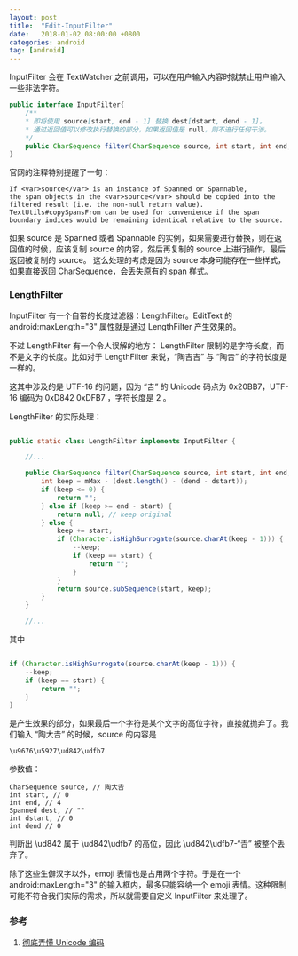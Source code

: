 ```yaml
---
layout: post
title:  "Edit-InputFilter"
date:   2018-01-02 08:00:00 +0800
categories: android
tag: [android]
---
```


InputFilter 会在 TextWatcher 之前调用，可以在用户输入内容时就禁止用户输入一些非法字符。

<!-- more -->

```java
public interface InputFilter{
    /**
    * 即将使用 source[start, end - 1] 替换 dest[dstart, dend - 1]。
    * 通过返回值可以修改执行替换的部分，如果返回值是 null，则不进行任何干涉。
    */
    public CharSequence filter(CharSequence source, int start, int end, Spanned dest, int dstart, int dend);
}
```

官网的注释特别提醒了一句：

    If <var>source</var> is an instance of Spanned or Spannable, 
    the span objects in the <var>source</var> should be copied into the filtered result (i.e. the non-null return value). 
    TextUtils#copySpansFrom can be used for convenience if the span boundary indices would be remaining identical relative to the source.

如果 source 是 Spanned 或者 Spannable 的实例，如果需要进行替换，则在返回值的时候，应该复制 source 的内容，然后再复制的 source 上进行操作，最后返回被复制的 source。
这么处理的考虑是因为 source 本身可能存在一些样式，如果直接返回 CharSequence，会丢失原有的 span 样式。

### LengthFilter

InputFilter 有一个自带的长度过滤器：LengthFilter。EditText 的 android:maxLength="3" 属性就是通过 LengthFilter 产生效果的。

不过 LengthFilter 有一个令人误解的地方： LengthFilter 限制的是字符长度，而不是文字的长度。比如对于 LengthFilter 来说，“陶吉吉” 与 “陶𠮷” 的字符长度是一样的。

这其中涉及的是 UTF-16 的问题，因为 “𠮷” 的 Unicode 码点为 0x20BB7，UTF-16 编码为 0xD842 0xDFB7 ，字符长度是 2 。

LengthFilter 的实际处理：

```java

public static class LengthFilter implements InputFilter {

    //...

    public CharSequence filter(CharSequence source, int start, int end, Spanned dest, int dstart, int dend) {
        int keep = mMax - (dest.length() - (dend - dstart));
        if (keep <= 0) {
            return "";
        } else if (keep >= end - start) {
            return null; // keep original
        } else {
            keep += start;
            if (Character.isHighSurrogate(source.charAt(keep - 1))) {
                --keep;
                if (keep == start) {
                    return "";
                }
            }
            return source.subSequence(start, keep);
        }
    }

    //...

```

其中

```java

if (Character.isHighSurrogate(source.charAt(keep - 1))) {
    --keep;
    if (keep == start) {
        return "";
    }
}

```

是产生效果的部分，如果最后一个字符是某个文字的高位字符，直接就抛弃了。我们输入 “陶大𠮷” 的时候，source 的内容是

    \u9676\u5927\ud842\udfb7

参数值：

    CharSequence source, // 陶大𠮷
    int start, // 0
    int end, // 4
    Spanned dest, // ""
    int dstart, // 0
    int dend // 0

判断出 \ud842 属于 \ud842\udfb7 的高位，因此 \ud842\udfb7-“𠮷” 被整个丢弃了。

除了这些生僻汉字以外，emoji 表情也是占用两个字符。于是在一个 android:maxLength="3" 的输入框内，最多只能容纳一个 emoji 表情。这种限制可能不符合我们实际的需求，所以就需要自定义 InputFilter 来处理了。


### 参考 

1. [彻底弄懂 Unicode 编码](https://blog.whezh.com/encoded/)